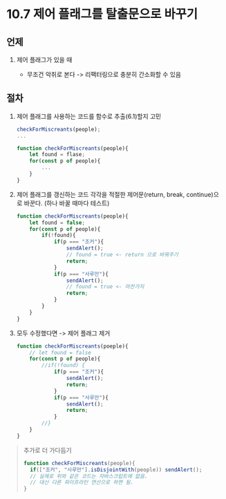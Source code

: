 # 10.7 제어 플래그를 탈출문으로 바꾸기

## 언제

1. 제어 플래그가 있을 때

    - 무조건 악취로 본다 -> 리팩터링으로 충분히 간소화할 수 있음

## 절차

1. 제어 플래그를 사용하는 코드를 함수로 추출(6.1)할지 고민

    ```javascript
    checkForMiscreants(people);
    ...

    function checkForMiscreants(people){
        let found = flase;
        for(const p of people){
            ...
        }
    }
    ```

2. 제어 플래그를 갱신하는 코드 각각을 적절한 제어문(return, break, continue)으로 바꾼다. (하나 바꿀 때마다 테스트)

    ```javascript
    function checkForMiscreants(people){
        let found = false;
        for(const p of people){
            if(!found){
                if(p === "조커"){
                    sendAlert();
                    // found = true <- return 으로 바꿔주기
                    return; 
                }
                if(p === "사루만"){
                    sendAlert();
                    // found = true <- 마찬가지
                    return;
                }
            }
        }
    }
    ```

3. 모두 수정했다면 -> 제어 플래그 제거

    ```javascript
    function checkForMiscreants(poeple){
        // let found = false
        for(const p of people){
            //if(!found) {
                if(p === "조커"){
                    sendAlert();
                    return;
                }
                if(p === "사루만"){
                    sendAlert();
                    return;
                }
            //}
        }
    }
    ```

> 추가로 더 가다듬기
> ```javascript
> function checkForMiscreants(people){
>   if(["조커", "사루만"].isDisjointWith(people)) sendAlert();
>   // 실제로 위와 같은 코드는 자바스크립트에 없음. 
>   // 대신 다른 파이프라인 연산으로 하면 됨.
> }
> ```